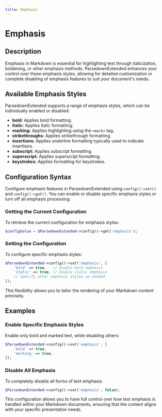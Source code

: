 ```yaml
---
title: Emphasis
---
```


# Emphasis

## Description

Emphasis in Markdown is essential for highlighting text through italicization, boldening, or other emphasis methods. ParsedownExtended enhances your control over these emphasis styles, allowing for detailed customization or complete disabling of emphasis features to suit your document's needs.

## Available Emphasis Styles

ParsedownExtended supports a range of emphasis styles, which can be individually enabled or disabled:

- **bold:** Applies bold formatting.
- **italic:** Applies italic formatting.
- **marking:** Applies highlighting using the `<mark>` tag.
- **strikethroughs:** Applies strikethrough formatting.
- **insertions:** Applies underline formatting typically used to indicate insertions.
- **subscript:** Applies subscript formatting.
- **superscript:** Applies superscript formatting.
- **keystrokes:** Applies formatting for keystrokes.

## Configuration Syntax

Configure emphasis features in ParsedownExtended using `config()->set()` and `config()->get()`. You can enable or disable specific emphasis styles or turn off all emphasis processing:

### Getting the Current Configuration

To retrieve the current configuration for emphasis styles:

```php
$configValue = $ParsedownExtended->config()->get('emphasis');
```

### Setting the Configuration

To configure specific emphasis styles:

```php
$ParsedownExtended->config()->set('emphasis', [
    'bold' => true,   // Enable bold emphasis
    'italic' => true, // Enable italic emphasis
    // Specify other emphasis styles as needed
]);
```

This flexibility allows you to tailor the rendering of your Markdown content precisely.

## Examples

### Enable Specific Emphasis Styles

Enable only bold and marked text, while disabling others:

```php
$ParsedownExtended->config()->set('emphasis', [
    'bold' => true,
    'marking' => true,
]);
```

### Disable All Emphasis

To completely disable all forms of text emphasis:

```php
$ParsedownExtended->config()->set('emphasis', false);
```

This configuration allows you to have full control over how text emphasis is handled within your Markdown documents, ensuring that the content aligns with your specific presentation needs.
